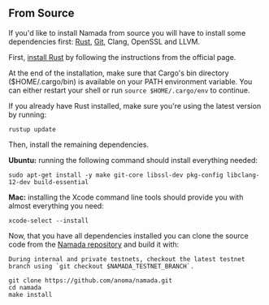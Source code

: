 ## From Source

If you'd like to install Namada from source you will have to install some dependencies first: [Rust](https://www.rust-lang.org/tools/install), [Git](https://git-scm.com/book/en/v2/Getting-Started-Installing-Git), Clang, OpenSSL and LLVM.

First, [install Rust](https://www.rust-lang.org/tools/install) by following the instructions from the official page.

At the end of the installation, make sure that Cargo's bin directory ($HOME/.cargo/bin) is available on your PATH environment variable. You can either restart your shell or run `source $HOME/.cargo/env` to continue.

If you already have Rust installed, make sure you're using the latest version by running:

```shell
rustup update
```

Then, install the remaining dependencies.

**Ubuntu:** running the following command should install everything needed:

```shell
sudo apt-get install -y make git-core libssl-dev pkg-config libclang-12-dev build-essential
```

**Mac:** installing the Xcode command line tools should provide you with almost everything you need:

```shell
xcode-select --install
```

Now, that you have all dependencies installed you can clone the source code from the [Namada repository](https://github.com/anoma/namada) and build it with:

```admonish warning
During internal and private testnets, checkout the latest testnet branch using `git checkout $NAMADA_TESTNET_BRANCH`.
```

```shell
git clone https://github.com/anoma/namada.git
cd namada 
make install
```